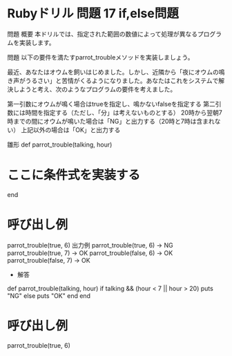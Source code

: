 # Rubyドリル 問題 17 if,else問題

問題
概要
本ドリルでは、指定された範囲の数値によって処理が異なるプログラムを実装します。

問題
以下の要件を満たすparrot_troubleメソッドを実装しましょう。

最近、あなたはオウムを飼いはじめました。しかし、近隣から「夜にオウムの鳴き声がうるさい」と苦情がくるようになりました。あなたはこれをシステムで解決しようと考え、次のようなプログラムの要件を考えました。

第一引数にオウムが鳴く場合はtrueを指定し、鳴かないfalseを指定する
第二引数には時間を指定する（ただし、「分」は考えないものとする）
20時から翌朝7時までの間にオウムが鳴いた場合は「NG」と出力する（20時と7時は含まれない）
上記以外の場合は「OK」と出力する

雛形
def parrot_trouble(talking, hour)
  # ここに条件式を実装する
end

# 呼び出し例
parrot_trouble(true, 6)
出力例
parrot_trouble(true, 6) → NG
parrot_trouble(true, 7) → OK
parrot_trouble(false, 6) → OK
parrot_trouble(false, 7) → OK

- 解答

def parrot_trouble(talking, hour)
  if talking && (hour < 7 || hour > 20)
    puts "NG"
  else
    puts "OK"
  end
end

# 呼び出し例
parrot_trouble(true, 6)